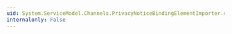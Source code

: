 ```yaml
---
uid: System.ServiceModel.Channels.PrivacyNoticeBindingElementImporter.#ctor
internalonly: False
---
```

